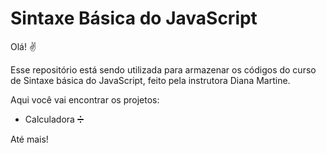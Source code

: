 # Sintaxe Básica do JavaScript

Olá! :v:

Esse repositório está sendo utilizada para armazenar os códigos do curso de Sintaxe básica do JavaScript, feito pela instrutora Diana Martine.

Aqui você vai encontrar os projetos:

+ Calculadora :heavy_division_sign:



Até mais!
